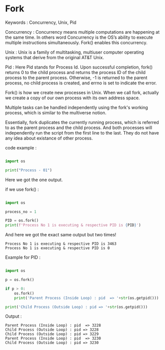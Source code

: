 # Fork

<p> Keywords : Concurrency, Unix, Pid </p>

Concurrency : Concurrency means multiple computations are happening at the same time. In others word Concurrency is the OS’s ability to execute multiple instructions simultaneously. Fork() enables this concurrency.

Unix : Unix is a family of multitasking, multiuser computer operating systems that derive from the original AT&T Unix.

Pid : Here Pid stands for Process Id. Upon successful completion, fork() returns 0 to the child process and returns the process ID of the child process to the parent process. Otherwise, -1 is returned to the parent process, no child process is created, and errno is set to indicate the error.

Fork() is how we create new processes in Unix. When we call fork, actually we create a copy of our own process with its own address space.

Multiple tasks can be handled independently using the fork's working process, which is similar to the multiverse notion. 

Essentially, fork duplicates the currently running process, which is referred to as the parent process and the child process. And both processes will independently run the script from the first line to the last. They do not have any idea about existance of other process.


code example : 

```python

import os

print("Process - 01")

```
Here we got the one output.

if we use fork() :

```python

import os 

process_no = 1

PID = os.fork()
print(f'Process No 1 is executing & respective PID is {PID}')

```

And here we got the exact same output but two times!
```
Process No 1 is executing & respective PID is 3463
Process No 1 is executing & respective PID is 0
```

Example for PID :

```python 

import os

p = os.fork()

if p > 0:
    os.fork()
    print('Parent Process (Inside Loop) : pid  => '+str(os.getpid()))

print('Child Process (Outside Loop) : pid => '+str(os.getpid()))

```

Output :

```
Parent Process (Inside Loop) : pid  => 3228
Child Process (Outside Loop) : pid => 3228
Child Process (Outside Loop) : pid => 3229
Parent Process (Inside Loop) : pid  => 3230
Child Process (Outside Loop) : pid => 3230

```